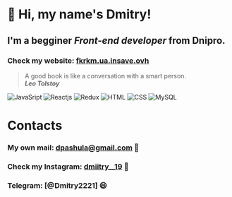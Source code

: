 # 👋 Hi, my name's **Dmitry**! 

## I'm a begginer *Front-end developer* from Dnipro.

### Check my website: [fkrkm.ua.insave.ovh](https://fkrkm.ua.insave.ovh/)


> A good book is like a conversation with a smart person. <br/>
> ***Leo Tolstoy***


![JavaSript](https://img.shields.io/badge/-JavaScript-090909?style=flat-square&logo=javascript)
![Reactjs](https://img.shields.io/badge/-REACTJS-090909?style=flat-square&logo=REACT)
![Redux](https://img.shields.io/badge/-Redux-090909?style=flat-square&logo=redux)
![HTML](https://img.shields.io/badge/-HTML-090909?style=flat-square&logo=html5)
![CSS](https://img.shields.io/badge/-CSS-090909?style=flat-square&logo=css3)
![MySQL](https://img.shields.io/badge/-mySQL-090909?style=flat-square&logo=mySQL)

# Contacts 
### My own mail: dpashula@gmail.com 💬
### Check my Instagram:  [dmiitry__19](https://www.instagram.com/dmiitry__19/) 💬
### Telegram: [@Dmitry2221] 😄
<!--
**Pashula-Dmitry/Pashula-Dmitry** is a ✨ _special_ ✨ repository because its `README.md` (this file) appears on your GitHub profile.

Here are some ideas to get you started:

- 🔭 I’m currently working on ...
- 🌱 I’m currently learning ...
- 👯 I’m looking to collaborate on ...
- 🤔 I’m looking for help with ...
- 💬 Ask me about ...
- 📫 How to reach me: ...
-  Pronouns: ...
- ⚡ Fun fact: ...
-->
